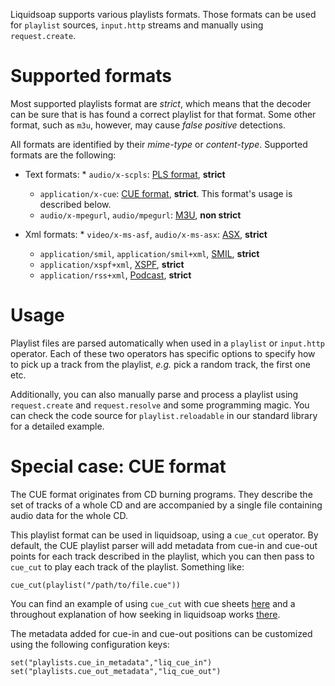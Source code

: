 Liquidsoap supports various playlists formats. Those formats can be used
for `playlist` sources, `input.http` streams and manually using `request.create`.

Supported formats
=================
Most supported playlists format are *strict*, which means that the decoder can be sure
that is has found a correct playlist for that format. Some other format, such as `m3u`,
however, may cause *false positive* detections.

All formats are identified by their *mime-type* or *content-type*. Supported formats are the following:

 * Text formats:   * `audio/x-scpls`: [PLS format](http://en.wikipedia.org/wiki/PLS_%28file_format%29), **strict**
   * `application/x-cue`: [CUE format](http://en.wikipedia.org/wiki/.cue), **strict**. This format's usage is described below.
   * `audio/x-mpegurl`, `audio/mpegurl`: [M3U](http://en.wikipedia.org/wiki/M3u), **non strict**


 * Xml formats:   * `video/x-ms-asf`, `audio/x-ms-asx`: [ASX](http://en.wikipedia.org/wiki/Advanced_Stream_Redirector), **strict**
   * `application/smil`, `application/smil+xml`, [SMIL](http://en.wikipedia.org/wiki/Synchronized_Multimedia_Integration_Language), **strict**
   * `application/xspf+xml`, [XSPF](http://en.wikipedia.org/wiki/Xspf), **strict**
   * `application/rss+xml`, [Podcast](http://en.wikipedia.org/wiki/Podcast), **strict**



Usage
=====
Playlist files are parsed automatically when used in a `playlist` or `input.http` operator. Each of 
these two operators has specific options to specify how to pick up a track from the playlist, *e.g.*
pick a random track, the first one etc.

Additionally, you can also manually parse and process a playlist using `request.create` and `request.resolve`
and some programming magic. You can check the code source for `playlist.reloadable` in our standard library 
for a detailed example.

Special case: CUE format
========================
The CUE format originates from CD burning programs. They describe the set of tracks of a whole CD and
are accompanied by a single file containing audio data for the whole CD.

This playlist format can be used in liquidsoap, using a `cue_cut` operator. By default, the CUE playlist
parser will add metadata from cue-in and cue-out points for each track described in the playlist, which
you can then pass to `cue_cut` to play each track of the playlist. Something like:

```
cue_cut(playlist("/path/to/file.cue"))
```

You can find an example of using `cue_cut` with cue sheets [here](split-cue.html) and a throughout
explanation of how seeking in liquidsoap works [there](seek.html).

The metadata added for cue-in and cue-out positions can be customized using the following
configuration keys:

```
set("playlists.cue_in_metadata","liq_cue_in")
set("playlists.cue_out_metadata","liq_cue_out")
```


